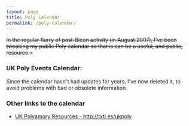 ```yaml
---
layout: page
title: Poly Calendar
permalink: /poly-calendar/
---
```


<p><strike>In the regular flurry of post-Bicon activity (in August 2007), I've been tweaking my public Poly calendar so that is can be a useful, and  public, resource.</strike>></p>

<h3>UK Poly Events Calendar:</h3>

<p>Since the calendar hasn't had updates for years, I've now deleted it, to avoid problems with bad or obsolete information.</p>

<h3>Other links to the calendar</h3>
<ul>
    <li><a href="http://txti.es/ukpoly">UK Polyamory Resources - http://txti.es/ukpoly</a></li>
</ul>

